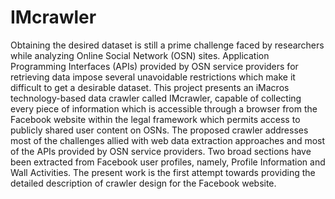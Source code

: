 # IMcrawler
Obtaining the desired dataset is still a prime challenge faced by researchers while analyzing Online Social Network (OSN) sites. Application Programming Interfaces (APIs) provided by OSN service providers for retrieving data impose several unavoidable restrictions which make it difficult to get a desirable dataset. This project presents an iMacros technology-based data crawler called IMcrawler, capable of collecting every piece of information which is accessible through a browser from the Facebook website within the legal framework which permits access to publicly shared user content on OSNs. The proposed crawler addresses most of the challenges allied with web data extraction approaches and most of the APIs provided by OSN service providers. Two broad sections have been extracted from Facebook user profiles, namely, Profile Information and Wall Activities. The present work is the first attempt towards providing the detailed description of crawler design for the Facebook website.

